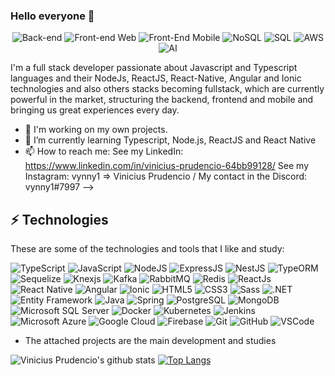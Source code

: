 ### Hello everyone 👋

<p align="center">
  
  <img alt="Back-end" src="https://img.shields.io/badge/Back--end-NodeJs-green" />

  <img alt="Front-end Web" src="https://img.shields.io/badge/Web-React%20%7C%20Angular-blue" />
  
  <img alt="Front-End Mobile" src="https://img.shields.io/badge/Mobile-React--Native%20%7C%20Ionic-blue" />
  
  <img alt="NoSQL" src="https://img.shields.io/badge/NoSQL-MongoDB-green" />
  
  <img alt="SQL" src="https://img.shields.io/badge/SQL-PosgreSQL-blue" />
  
  <img alt="AWS" src="https://img.shields.io/badge/Cloud-AWS-orange" />
  
  <img alt="AI" src="https://img.shields.io/badge/AI-TensorFlow-orange" />
 
</p>

I'm a full stack developer passionate about Javascript and Typescript languages and their NodeJs, ReactJS, React-Native, Angular and Ionic technologies and also others stacks becoming fullstack, which are currently powerful in the market, structuring the backend, frontend and mobile and bringing us great experiences every day. 

- 🔭 I'm working on my own projects.
- 🌱 I’m currently learning Typescript, Node.js, ReactJS and React Native
- 📫 How to reach me: 
  See my LinkedIn: https://www.linkedin.com/in/vinicius-prudencio-64bb99128/
  See my Instagram: vynny1 => Vinicius Prudencio /
  My contact in the Discord: vynny1#7997
-->

## ⚡ Technologies

These are some of the technologies and tools that I like and study:

![TypeScript](https://img.shields.io/badge/-TypeScript-007ACC?style=flat-square&logo=typescript)
![JavaScript](https://img.shields.io/badge/-JavaScript-black?style=flat-square&logo=javascript)
![NodeJS](https://img.shields.io/badge/-Nodejs-339933?style=flat-square&logo=Node.js&logoColor=white)
![ExpressJS](https://img.shields.io/badge/-ExpressJS-green?style=flat-square&logo=expressjs)
![NestJS](https://img.shields.io/badge/-NestJS-E0234E?style=flat-square&logo=nestjs&logoColor=white)
![TypeORM](https://img.shields.io/badge/-TypeORM-blue?style=flat-typeorm&logo=white)
![Sequelize](https://img.shields.io/badge/-Sequelize-blue?style=flat-sequelize&logo=white)
![Knexjs](https://img.shields.io/badge/-KnexJS-e16426?style=flat-square&logo=knexjs)
![Kafka](https://img.shields.io/badge/-Kafka-e16426?style=flat-square&logo=kafka)
![RabbitMQ](https://img.shields.io/badge/-RabbitMQ-e16426?style=flat-square&logo=rabbitmq&logoColor=white)
![Redis](https://img.shields.io/badge/-Redis-e16426?style=flat-square&logo=redis)
![ReactJs](https://img.shields.io/badge/-ReactJS-7209b7?style=flat-square&logo=react)
![React Native](https://img.shields.io/badge/-React%20Native-7209b7?style=flat-square&logo=react-native&logoColor=white)
![Angular](https://img.shields.io/badge/-Angular-DD0031?style=flat-square&logo=angular)
![Ionic](https://img.shields.io/badge/-Ionic-3880FF?style=flat-square&logo=ionic&logoColor=white)
![HTML5](https://img.shields.io/badge/-HTML5-E34F26?style=flat-square&logo=html5&logoColor=white)
![CSS3](https://img.shields.io/badge/-CSS3-1572B6?style=flat-square&logo=css3)
![Sass](https://img.shields.io/badge/-Sass-CC6699?style=flat-square&logo=sass&logoColor=white)
![.NET](https://img.shields.io/badge/-.NET-7014e8?style=flat-square&logo=.NET)
![Entity Framework](https://img.shields.io/badge/-Entity%20Framework-4361ee?style=flat-square&logo=entity-framework&logoColor=white)
![Java](https://img.shields.io/badge/-Java-007396?style=flat-square&logo=java)
![Spring](https://img.shields.io/badge/-Spring-6DB33F?style=flat-square&logo=spring&logoColor=white)
![PostgreSQL](https://img.shields.io/badge/-PostgreSQL-blue?style=flat-square&logo=postgresql)
![MongoDB](https://img.shields.io/badge/-MongoDB-black?style=flat-square&logo=mongodb)
![Microsoft SQL Server](https://img.shields.io/badge/-SQL%20Server-CC2927?style=flat-square&logo=microsoft-sql-server&logoColor=white)
![Docker](https://img.shields.io/badge/-Docker-f8f4f2?style=flat-square&logo=docker&logoColor=docker)
![Kubernetes](https://img.shields.io/badge/Kubernetes-0089D6?style=flat-square&logo=kubernetes&logoColor=white)
![Jenkins](https://img.shields.io/badge/Jenkins-ff005e?style=flat-square&logo=jenkins&logoColor=white)
![Microsoft Azure](https://img.shields.io/badge/Microsoft%20Azure-0089D6?style=flat-square&logo=microsoft-azure&logoColor=white)
![Google Cloud](https://img.shields.io/badge/Google%20Cloud-4285F4?style=flat-square&logo=google-cloud&logoColor=white)
![Firebase](https://img.shields.io/badge/Firebase-FFCA28?style=flat-square&logo=firebase&logoColor=white)
![Git](https://img.shields.io/badge/-Git-black?style=flat-square&logo=git)
![GitHub](https://img.shields.io/badge/-GitHub-181717?style=flat-square&logo=github)
![VSCode](https://img.shields.io/badge/-VSCode-007ACC?style=flat-square&logo=visual-studio-code&logoColor=white)


- The attached projects are the main development and studies

![Vinicius Prudencio's github stats](https://github-readme-stats.vercel.app/api?username=vynnydev&show_icons=true)
[![Top Langs](https://github-readme-stats.vercel.app/api/top-langs/?username=vynnydev&layout=compact)](https://github.com/vynnydev/github-readme-stats)
